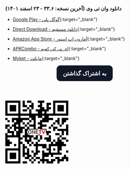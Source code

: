 <script>
function shareFunction() {
  if (navigator.share) {
    navigator.share({
        title: 'این برنامه را مشاهده کنید: "OneTV - ماهواره و تلویزیون"',
        text: 'شبکه های تلویزیونی فارسی، کردی (و بسیاری از زبان های دیگر) را به صورت زنده در برنامه "OneTV - ماهواره و تلویزیون" تماشا کنید. می توانید برنامه را از آدرس زیر دانلود کنید:',
        url: 'https://dev-onetv.github.io/download/index_fa',
      })
      .catch((error) => console.log('Error sharing', error));
  } else {
    var email = 'sample@gmail.com';
    var subject = 'Checkout "OneTV - Persian TV"';
    var emailBody = 'شبکه های تلویزیونی فارسی، کردی (و بسیاری از زبان های دیگر) را به صورت زنده در "OneTV - ماهواره و تلویزیون" تماشا کنید. می توانید برنامه را از آدرس زیر دانلود کنید: https://dev-onetv.github.io/download/index_fa';
    var isWebView = navigator.userAgent.indexOf("Android") != -1;
    if (! isWebView) {
<!--       document.location = "mailto:?subject="+subject+"&body="+emailBody; -->
    }
  }
}
</script>
<script src="https://cdnjs.cloudflare.com/ajax/libs/jquery/3.3.1/jquery.min.js"></script>

### **دانلود وان تی وی (آخرین نسخه: ۳۳.۶ - ۲۳ اسفند ۱۴۰۱)**
  
*   [Google Play - گوگل پلی](https://play.google.com/store/apps/details?id=com.kamal.androidtv){:target="_blank"}

*   [Direct Download - دانلود مستقیم](https://github.com/dev-onetv/dev-onetv.github.io/raw/main/releases/OneTV_Release_33_6.apk){:target="_blank"}

*   [Amazon App Store - آمازون اپ استور](https://www.amazon.com/developer-onetv-gmail-com-OneTV-Persian-TV/dp/B09T2L7GN1){:target="_blank"}

*   [APKCombo - ای پی کی کمبو](https://apkcombo.com/onetv-persian-tv/com.kamal.androidtv/){:target="_blank"}

*   [Myket - مایکت](https://myket.ir/app/com.kamal.androidtv){:target="_blank"}
  


<p align="center">  
  <button id='share-button' onclick="shareFunction()" style="background-color: #111827; border: 1px solid transparent; border-radius: .75rem; box-sizing: border-box; color: #FFFFFF; cursor: pointer; flex: 0 0 auto; font-family: 'Inter var',ui-sans-serif,system-ui,-apple-system,system-ui,'Segoe UI',Roboto,'Helvetica Neue',Arial,'Noto Sans',sans-serif,'Apple Color Emoji','Segoe UI Emoji','Segoe UI Symbol','Noto Color Emoji'; font-size: 1.125rem; font-weight: 600; line-height: 1.5rem; padding: .75rem 1.2rem; text-align: center; text-decoration: none #6B7280 solid; text-decoration-thickness: auto; transition-duration: .2s; transition-property: background-color,border-color,color,fill,stroke; transition-timing-function: cubic-bezier(.4, 0, 0.2, 1); user-select: none; -webkit-user-select: none; touch-action: manipulation; width: auto;">به اشتراک گذاشتن</button>
  
  <br/><br/>
  
  <img src="https://github.com/dev-onetv/dev-onetv.github.io/raw/main/images/webpage_qr_code.png" alt="کد کیو آر برای اسکن" style="width:200px;" onclick="shareFunction()"/>
</p>
